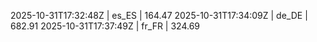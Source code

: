 

2025-10-31T17:32:48Z | es_ES | 164.47
2025-10-31T17:34:09Z | de_DE | 682.91
2025-10-31T17:37:49Z | fr_FR | 324.69